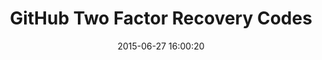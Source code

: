 ---
layout: post
title:  "GitHub Two Factor Recovery Codes"
date:   2015-06-27 16:00:20
categories: github
tags: user-assistance profile two-factor
screenshot: github-personal-settings-18.jpg
---